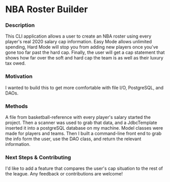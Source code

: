 # NBA Roster Builder


### Description
This CLI application allows a user to create an NBA roster using every player's real 2020 salary cap information. Easy Mode allows unlimited spending, Hard Mode will stop you from adding new players once you've gone too far past the hard cap. 
Finally, the user will get a cap statement that shows how far over the soft and hard cap the team is as well as their luxury tax owed.

### Motivation
I wanted to build this to get more comfortable with file I/O, PostgreSQL, and DAOs. 

### Methods

A file from basketball-reference with every player's salary started the project. Then a scanner was used to grab that data, and a JdbcTemplate inserted it into a postgreSQL database on my machine. Model classes were made for players and teams. Then I built a command-line front end to grab the info form the user, use the DAO class, and return the relevant information.

### Next Steps & Contributing
I'd like to add a feature that compares the user's cap situation to the rest of the league. Any feedback or contributions are welcome!


